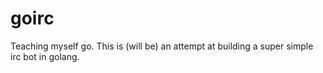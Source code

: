 # goirc
Teaching myself go. This is (will be) an attempt at building a super simple irc bot in golang.

